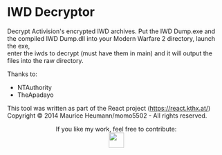 IWD Decryptor
========

Decrypt Activision's encrypted IWD archives.
Put the IWD Dump.exe and the compiled IWD Dump.dll into your Modern Warfare 2 directory, launch the exe,  
enter the iwds to decrypt (must have them in main) and it will output the files into the raw directory.  

Thanks to:
- NTAuthority  
- TheApadayo  

This tool was written as part of the React project (https://react.kthx.at/)  
Copyright © 2014 Maurice Heumann/momo5502 - All rights reserved.  

<p align="center">If you like my work, feel free to contribute:<br> 
<a href="http://momo5504.square7.de/donate.html"><img height="35" src="http://momo5504.square7.de/Donate.png" /></a></p>
